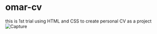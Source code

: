 # omar-cv
this is 1st trial using HTML and CSS to create personal CV as a project ![Capture](https://github.com/user-attachments/assets/9370608a-ad87-42b0-b289-a3f08428e2e8)
